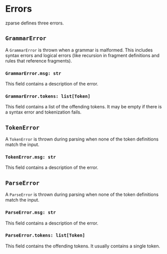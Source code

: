 # Errors

zparse defines three errors.

## `GrammarError`

A `GrammarError` is thrown when a grammar is malformed. This includes syntax errors and logical errors (like recursion in fragment definitions and rules that reference fragments).

### `GrammarError.msg: str`

This field contains a description of the error.

### `GrammarError.tokens: list[Token]`

This field contains a list of the offending tokens. It may be empty if there is a syntax error and tokenization fails.

## `TokenError`

A `TokenError` is thrown during parsing when none of the token definitions match the input.

### `TokenError.msg: str`

This field contains a description of the error.

## `ParseError`

A `ParseError` is thrown during parsing when none of the token definitions match the input.

### `ParseError.msg: str`

This field contains a description of the error.

### `ParseError.tokens: list[Token]`

This field contains the offending tokens. It usually contains a single token.